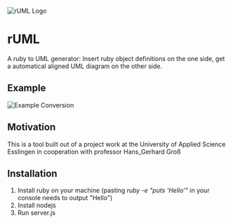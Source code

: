 ![rUML Logo](https://github.com/niklasfink/rUML/blob/clientside-graph-generation/rUML.png)
# rUML
A ruby to UML generator: Insert ruby object definitions on the one side, get a automatical aligned UML diagram on the other side.

## Example
![Example Conversion](https://github.com/niklasfink/rUML/blob/clientside-graph-generation/example%20conversion.png)

## Motivation
This is a tool built out of a project work at the University of Applied Science Esslingen in cooperation with professor Hans_Gerhard Groß

## Installation
1. Install ruby on your machine (pasting _ruby -e "puts 'Hello'"_ in your console needs to output "Hello")
2. Install nodejs
3. Run server.js
